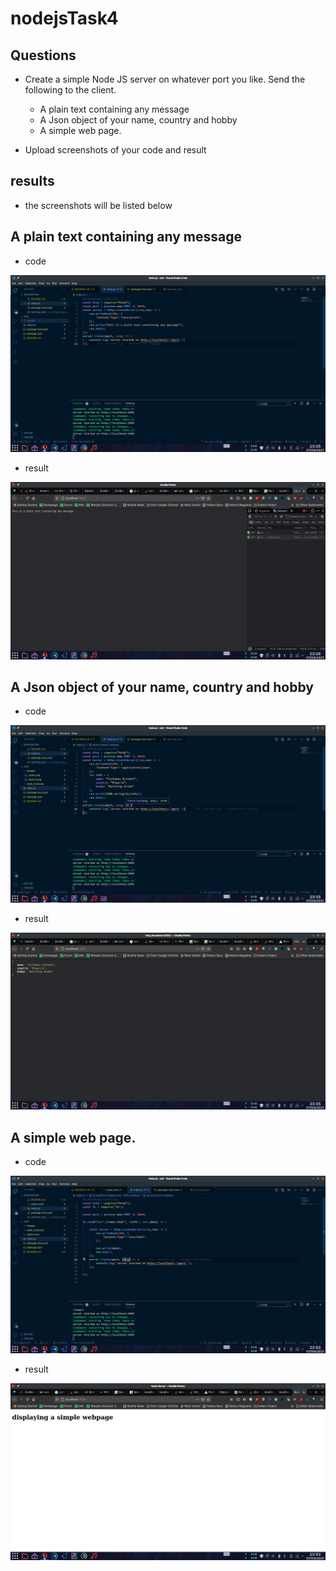 # nodejsTask4

## Questions

* Create a simple Node JS server on whatever port you like. Send the following to the client.

   * A plain text containing any message
   * A Json object of your name, country and hobby
   * A simple web page.

* Upload screenshots of your code and result

## results

* the screenshots will be listed below


## A plain text containing any message

* code 

![code1](images/code1.png)

* result

![result1](images/result1.png)

## A Json object of your name, country and hobby

* code 

![code2](images/code2.png)

* result

![result2](images/result2.png)

## A simple web page.


* code 

![code3](images/code3.png)

* result

![result3](images/result3.png)